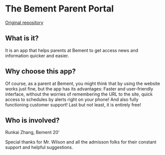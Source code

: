 # The Bement Parent Portal
[Original repository](https://github.com/1105420698/Bement-App)

## What is it?
It is an app that helps parents at Bement to get access news and information quicker and easier. 

## Why choose this app?
Of course, as a parent at Bement, you might think that by using the website works just fine, but the app has its advantages: Faster and user-friendly interface, without the worries of remembering the URL to the site, quick access to schedules by alerts right on your phone! And also fully functioning customer support! Last but not least, it is entirely free!

## Who is involved?
Runkai Zhang, Bement 20'

Special thanks for Mr. Wilson and all the admisson folks for their constant support and helpful suggestions.
